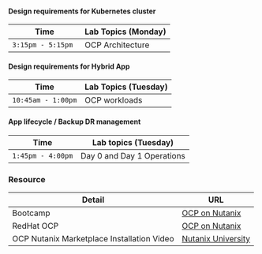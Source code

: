 

#### Design requirements for Kubernetes cluster

| Time | Lab Topics (Monday) |
|-------------------------|----------|
| `3:15pm - 5:15pm `            | OCP Architecture           |


#### Design requirements for Hybrid App

| Time | Lab Topics (Tuesday)  |
|-------------------------|----------|
| `10:45am - 1:00pm` | OCP workloads|


#### App lifecycle / Backup DR management

| Time | Lab topics (Tuesday) |
|-------------------------|----------|
|` 1:45pm - 4:00pm `  | Day 0 and Day 1 Operations|





### Resource

|  Detail         | URL |
|-----------|-----|
| Bootcamp | <a href="https://nutanix-japan.github.io/ocp-gitp/" target="_blank">OCP on Nutanix</a>  |
| RedHat OCP |  <a href="https://console.redhat.com/openshift/downloads" target="_blank">OCP on Nutanix</a> |
| OCP Nutanix Marketplace Installation Video |  <a href="https://www.youtube.com/watch?v=G8fFB6EUiOA" target="_blank">Nutanix University</a> |
